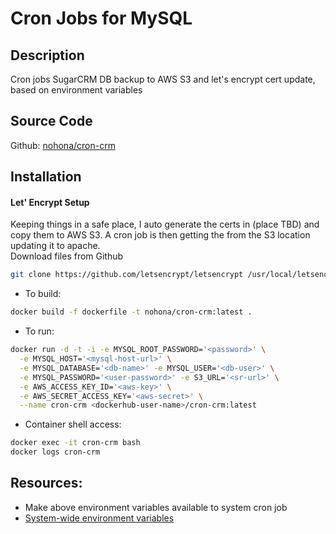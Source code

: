 # Cron Jobs for MySQL 

## Description
Cron jobs SugarCRM DB backup to AWS S3 and let's encrypt cert update, based on environment variables 

## Source Code

Github: [nohona/cron-crm](https://github.com/nohona/cron-crm)

## Installation

#### Let' Encrypt Setup

Keeping things in a safe place, I auto generate the certs in (place TBD) and copy them to AWS S3.
A cron job is then getting the from the S3 location updating it to apache.  
Download files from Github

```bash
git clone https://github.com/letsencrypt/letsencrypt /usr/local/letsencrypt
```

* To build:
```bash
docker build -f dockerfile -t nohona/cron-crm:latest .
```
* To run:
```bash
docker run -d -t -i -e MYSQL_ROOT_PASSWORD='<password>' \
  -e MYSQL_HOST='<mysql-host-url>' \
  -e MYSQL_DATABASE='<db-name>' -e MYSQL_USER='<db-user>' \
  -e MYSQL_PASSWORD='<user-password>' -e S3_URL='<sr-url>' \
  -e AWS_ACCESS_KEY_ID='<aws-key>' \
  -e AWS_SECRET_ACCESS_KEY='<aws-secret>' \
  --name cron-crm <dockerhub-user-name>/cron-crm:latest
```

* Container shell access:
```bash
docker exec -it cron-crm bash
docker logs cron-crm
```

## Resources:
* Make above environment variables available to system cron job
* [System-wide environment variables](https://help.ubuntu.com/community/EnvironmentVariables)